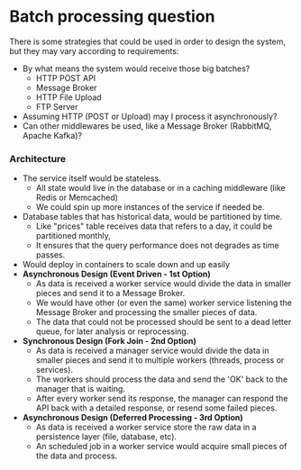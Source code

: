# Batch processing question

There is some strategies that could be used in order to design the system,
but they may vary according to requirements:

* By what means the system would receive those big batches?
    * HTTP POST API
    * Message Broker
    * HTTP File Upload
    * FTP Server
* Assuming HTTP (POST or Upload) may I process it asynchronously?
* Can other middlewares be used, like a Message Broker (RabbitMQ, Apache Kafka)?

### Architecture

* The service itself would be stateless.
    * All state would live in the database or in a caching middleware (like Redis or Memcached)
    * We could spin up more instances of the service if needed be.
* Database tables that has historical data, would be partitioned by time.
    * Like "prices" table receives data that refers to a day, it could be partitioned monthly,
    * It ensures that the query performance does not degrades as time passes.
* Would deploy in containers to scale down and up easily
* **Asynchronous Design (Event Driven - 1st Option)**
    * As data is received a worker service would divide the data in smaller pieces and send it to a Message Broker.
    * We would have other (or even the same) worker service listening the Message Broker and processing the smaller pieces of data.
    * The data that could not be processed should be sent to a dead letter queue, for later analysis or reprocessing.
* **Synchronous Design (Fork Join - 2nd Option)**
    * As data is received a manager service would divide the data in smaller pieces and send it to multiple workers (threads, process or services).
    * The workers should process the data and send the 'OK' back to the manager that is waiting.
    * After every worker send its response, the manager can respond the API back with a detailed response, or resend some failed pieces.
* **Asynchronous Design (Deferred Processing - 3rd Option)**
    * As data is received a worker service store the raw data in a persistence layer (file, database, etc).
    * An scheduled job in a worker service would acquire small pieces of the data and process.